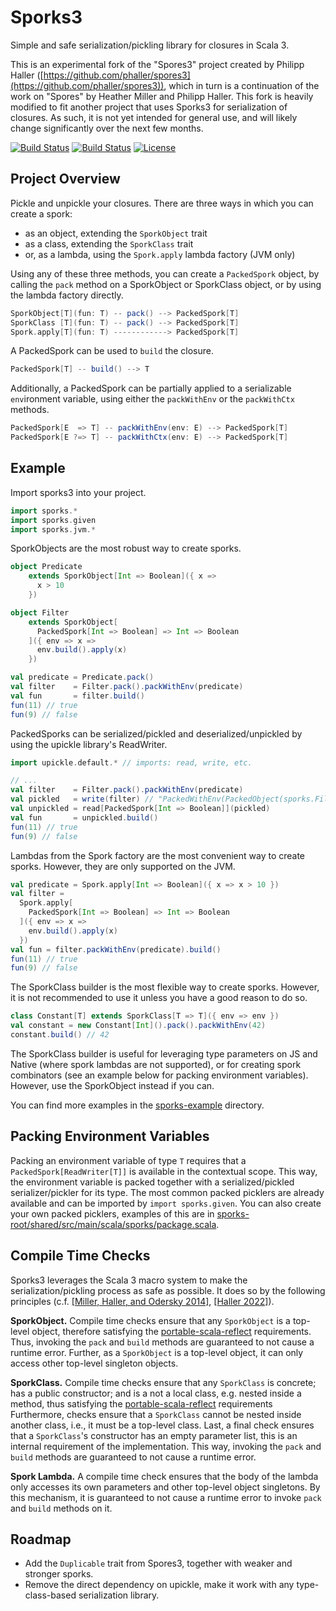 # Sporks3

Simple and safe serialization/pickling library for closures in Scala 3.

This is an experimental fork of the "Spores3" project created by Philipp Haller ([https://github.com/phaller/spores3](https://github.com/phaller/spores3)), which in turn is a continuation of the work on "Spores" by Heather Miller and Philipp Haller.
This fork is heavily modified to fit another project that uses Sporks3 for serialization of closures.
As such, it is not yet intended for general use, and will likely change significantly over the next few months.

[![Build Status](https://github.com/jspenger/sporks3/actions/workflows/root-build-test.yaml/badge.svg)](https://github.com/jspenger/sporks3/actions/workflows/root-build-test.yaml)
[![Build Status](https://github.com/jspenger/sporks3/actions/workflows/example-build-test.yaml/badge.svg)](https://github.com/jspenger/sporks3/actions/workflows/example-build-test.yaml)
[![License](https://img.shields.io/badge/License-Apache%202.0-blue.svg)](https://github.com/jspenger/sporks3/blob/main/LICENSE)

## Project Overview

Pickle and unpickle your closures.
There are three ways in which you can create a spork: 
- as an object, extending the `SporkObject` trait
- as a class, extending the `SporkClass` trait
- or, as a lambda, using the `Spork.apply` lambda factory (JVM only)

Using any of these three methods, you can create a `PackedSpork` object, by calling the `pack` method on a SporkObject or SporkClass object, or by using the lambda factory directly.
```scala
SporkObject[T](fun: T) -- pack() --> PackedSpork[T]
SporkClass [T](fun: T) -- pack() --> PackedSpork[T]
Spork.apply[T](fun: T) ------------> PackedSpork[T]
```

A PackedSpork can be used to `build` the closure. 
```scala
PackedSpork[T] -- build() --> T
```

Additionally, a PackedSpork can be partially applied to a serializable `env`ironment variable, using either the `packWithEnv` or the `packWithCtx` methods.
```scala
PackedSpork[E  => T] -- packWithEnv(env: E) --> PackedSpork[T]
PackedSpork[E ?=> T] -- packWithCtx(env: E) --> PackedSpork[T]
```

## Example

Import sporks3 into your project.

```scala
import sporks.*
import sporks.given
import sporks.jvm.*
```

SporkObjects are the most robust way to create sporks.
```scala
object Predicate
    extends SporkObject[Int => Boolean]({ x =>
      x > 10
    })

object Filter
    extends SporkObject[
      PackedSpork[Int => Boolean] => Int => Boolean
    ]({ env => x =>
      env.build().apply(x)
    })

val predicate = Predicate.pack()
val filter    = Filter.pack().packWithEnv(predicate)
val fun       = filter.build()
fun(11) // true
fun(9) // false
```

PackedSporks can be serialized/pickled and deserialized/unpickled by using the upickle library's ReadWriter.
```scala
import upickle.default.* // imports: read, write, etc.

// ...
val filter    = Filter.pack().packWithEnv(predicate)
val pickled   = write(filter) // "PackedWithEnv(PackedObject(sporks.Filter$),{"$type":"sporks.PackedObject","fun":"sporks.Predicate$"},PackedClass(sporks.package$PACKED_OBJECT_RW_T))"
val unpickled = read[PackedSpork[Int => Boolean]](pickled)
val fun       = unpickled.build()
fun(11) // true
fun(9) // false
```

Lambdas from the Spork factory are the most convenient way to create sporks.
However, they are only supported on the JVM.
```scala
val predicate = Spork.apply[Int => Boolean]({ x => x > 10 })
val filter =
  Spork.apply[
    PackedSpork[Int => Boolean] => Int => Boolean
  ]({ env => x =>
    env.build().apply(x)
  })
val fun = filter.packWithEnv(predicate).build()
fun(11) // true
fun(9) // false
```

The SporkClass builder is the most flexible way to create sporks.
However, it is not recommended to use it unless you have a good reason to do so.
```scala
class Constant[T] extends SporkClass[T => T]({ env => env })
val constant = new Constant[Int]().pack().packWithEnv(42)
constant.build() // 42
```

The SporkClass builder is useful for leveraging type parameters on JS and Native (where spork lambdas are not supported), or for creating spork combinators (see an example below for packing environment variables).
However, use the SporkObject instead if you can.

You can find more examples in the [sporks-example](sporks-example) directory.

## Packing Environment Variables

Packing an environment variable of type `T` requires that a `PackedSpork[ReadWriter[T]]` is available in the contextual scope.
This way, the environment variable is packed together with a serialized/pickled serializer/pickler for its type.
The most common packed picklers are already available and can be imported by `import sporks.given`.
You can also create your own packed picklers, examples of this are in [sporks-root/shared/src/main/scala/sporks/package.scala](sporks-root/shared/src/main/scala/sporks/package.scala).

## Compile Time Checks

Sporks3 leverages the Scala 3 macro system to make the serialization/pickling process as safe as possible.
It does so by the following principles (c.f. [[Miller, Haller, and Odersky 2014]](https://link.springer.com/chapter/10.1007/978-3-662-44202-9_13), [[Haller 2022]](https://dl.acm.org/doi/10.1145/3550198.3550428)).

**SporkObject.**
Compile time checks ensure that any `SporkObject` is a top-level object, therefore satisfying the [portable-scala-reflect](https://github.com/portable-scala/portable-scala-reflect) requirements.
Thus, invoking the `pack` and `build` methods are guaranteed to not cause a runtime error.
Further, as a `SporkObject` is a top-level object, it can only access other top-level singleton objects.

**SporkClass.**
Compile time checks ensure that any `SporkClass` is concrete; has a public constructor; and is a not a local class, e.g. nested inside a method, thus satisfying the [portable-scala-reflect](https://github.com/portable-scala/portable-scala-reflect) requirements
Furthermore, checks ensure that a `SporkClass` cannot be nested inside another class, i.e., it must be a top-level class.
Last, a final check ensures that a `SporkClass`'s constructor has an empty parameter list, this is an internal requirement of the implementation.
This way, invoking the `pack` and `build` methods are guaranteed to not cause a runtime error.

**Spork Lambda.**
A compile time check ensures that the body of the lambda only accesses its own parameters and other top-level object singletons.
By this mechanism, it is guaranteed to not cause a runtime error to invoke `pack` and `build` methods on it.

## Roadmap
- Add the `Duplicable` trait from Spores3, together with weaker and stronger sporks.
- Remove the direct dependency on upickle, make it work with any type-class-based serialization library.
